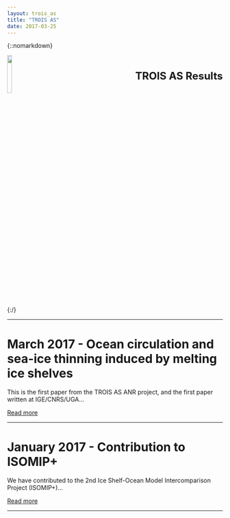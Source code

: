 ```yaml
---
layout: trois_as
title: "TROIS AS"
date: 2017-03-25
---
```


{::nomarkdown}
<div style="display:inline;text-align:left;">
<img src="{{site.url}}projects_dir/img/trois_as_original_text.png" width="15%" height="15%" border="0"/>
<div style="itext-align:center;float:right">
<br> <br> <b>
<font size="5">
TROIS AS Results <br>
</b> <br> <br>
</font>
</div>
</div>
<div style="clear:both"/>
{:/}

---
# March 2017 - Ocean circulation and sea-ice thinning induced by melting ice shelves

This is the first paper from the TROIS AS ANR project, and the first paper written at IGE/CNRS/UGA...

[Read more]({{site.url}}projects_dir/trois_as_results_2)

---
# January 2017 - Contribution to ISOMIP+

We have contributed to the 2nd Ice Shelf-Ocean Model Intercomparison Project (ISOMIP+)...

[Read more]({{site.url}}projects_dir/trois_as_results_1)

---
